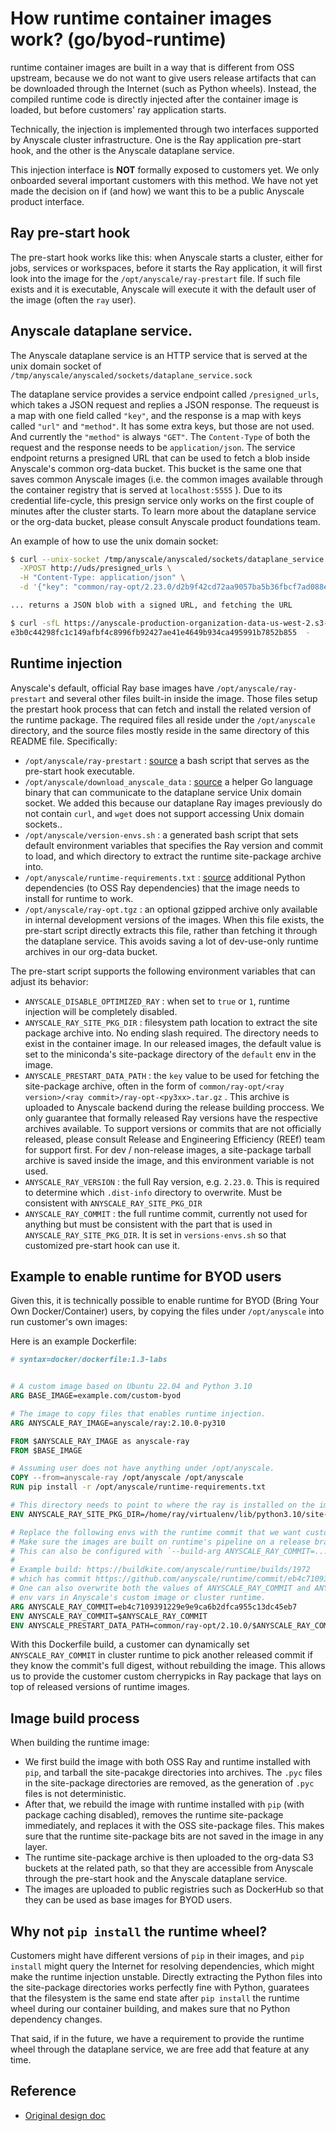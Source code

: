 # How runtime container images work? (go/byod-runtime)

runtime container images are built in a way that is different from OSS upstream,
because we do not want to give users release artifacts that can be downloaded
through the Internet (such as Python wheels). Instead, the compiled runtime code
is directly injected after the container image is loaded, but before customers'
ray application starts.

Technically, the injection is implemented through two interfaces supported
by Anyscale cluster infrastructure. One is the Ray application pre-start hook,
and the other is the Anyscale dataplane service.

This injection interface is **NOT** formally exposed to customers yet. We only
onboarded several important customers with this method. We have not yet made
the decision on if (and how) we want this to be a public Anyscale product
interface.

## Ray pre-start hook

The pre-start hook works like this: when Anyscale starts a cluster, either for
jobs, services or workspaces, before it starts the Ray application, it will
first look into the image for the `/opt/anyscale/ray-prestart` file. If such
file exists and it is executable, Anyscale will execute it with the default
user of the image (often the `ray` user).

## Anyscale dataplane service.

The Anyscale dataplane service is an HTTP service that is served at the unix
domain socket of `/tmp/anyscale/anyscaled/sockets/dataplane_service.sock`

The dataplane service provides a service endpoint called `/presigned_urls`,
which takes a JSON request and replies a JSON response. The requeust is a map
with one field called `"key"`, and the response is a map with keys
called `"url"` and `"method"`. It has some extra keys, but those are not used.
And currently the `"method"` is always `"GET"`. The `Content-Type` of both
the request and the response needs to be `application/json`. The service
endpoint returns a presigned URL that can be used to fetch a blob inside
Anyscale's common org-data bucket. This bucket is the same one that saves
common Anyscale images (i.e. the common images available through the container
registry that is served at `localhost:5555` ). Due to its credential life-cycle,
this presign service only works on the first couple of minutes after the cluster
starts. To learn more about the dataplane service or the org-data bucket,
please consult Anyscale product foundations team.

An example of how to use the unix domain socket:

````bash
$ curl --unix-socket /tmp/anyscale/anyscaled/sockets/dataplane_service.sock \
  -XPOST http://uds/presigned_urls \
  -H "Content-Type: application/json" \
  -d '{"key": "common/ray-opt/2.23.0/d2b9f42cd72aa9057ba5b36fbcf7ad088ef887bd/ray-opt-py310.tar.gz"}'

... returns a JSON blob with a signed URL, and fetching the URL

$ curl -sfL https://anyscale-production-organization-data-us-west-2.s3-accelerate.amazonaws.com/common/... | sha256sum
e3b0c44298fc1c149afbf4c8996fb92427ae41e4649b934ca495991b7852b855  -

````

## Runtime injection

Anyscale's default, official Ray base images have
`/opt/anyscale/ray-prestart` and several other files built-in inside the image.
Those files setup the prestart hook process that can fetch and install the
related version of the runtime package. The required files all reside under the
`/opt/anyscale` directory, and the source files mostly reside in the same
directory of this README file. Specifically:

- `/opt/anyscale/ray-prestart` : [source](./ray-prestart) a bash script that serves as the pre-start
  hook executable.
- `/opt/anyscale/download_anyscale_data` :
  [source](../go/download_anyscale_data/main.go) a helper Go language binary
  that can communicate to the dataplane service Unix domain socket. We added
  this because our dataplane Ray images previously do not contain `curl`, and
  `wget` does not support accessing Unix domain sockets..
- `/opt/anyscale/version-envs.sh` : a generated bash script that sets default
  environment variables that specifies the Ray version and commit to load, and
  which directory to extract the runtime site-package archive into.
- `/opt/anyscale/runtime-requirements.txt` :
  [source](./runtime-requirements.txt) additional Python dependencies
  (to OSS Ray dependencies) that the image needs to install for runtime to work.
- `/opt/anyscale/ray-opt.tgz` : an optional gzipped archive only available in
  internal development versions of the images. When this file exists, the
  pre-start script directly extracts this file, rather than fetching it through
  the dataplane service. This avoids saving a lot of dev-use-only runtime
  archives in our org-data bucket.

The pre-start script supports the following environment variables that can
adjust its behavior:

- `ANYSCALE_DISABLE_OPTIMIZED_RAY` : when set to `true` or `1`, runtime
  injection will be completely disabled.
- `ANYSCALE_RAY_SITE_PKG_DIR` : filesystem path location to extract the site
  package archive into. No ending slash required. The directory needs to exist
  in the container image. In our released images, the default value is set
  to the miniconda's site-package directory of the `default` env in the image.
- `ANYSCALE_PRESTART_DATA_PATH` : the `key` value to be used for fetching
  the site-package archive, often in the form of
  `common/ray-opt/<ray version>/<ray commit>/ray-opt-<py3xx>.tar.gz` . This
  archive is uploaded to Anyscale backend during the release building proccess.
  We only guarantee that formally released Ray versions have the respective
  archives available. To support versions or commits that are not officially
  released, please consult Release and Engineering Efficiency (REEf) team for
  support first. For dev / non-release images, a site-package tarball archive
  is saved inside the image, and this environment variable is not used.
- `ANYSCALE_RAY_VERSION` : the full Ray version, e.g. `2.23.0`. This is required
  to determine which `.dist-info` directory to overwrite. Must be consistent
  with `ANYSCALE_RAY_SITE_PKG_DIR`
- `ANYSCALE_RAY_COMMIT` : the full runtime commit, currently not used for
  anything but must be consistent with the part that
  is used in `ANYSCALE_RAY_SITE_PKG_DIR`. It is set in `versions-envs.sh` so
  that customized pre-start hook can use it.

## Example to enable runtime for BYOD users

Given this, it is technically possible to enable runtime for BYOD
(Bring Your Own Docker/Container) users, by copying the files under
`/opt/anyscale` into run customer's own images:

Here is an example Dockerfile:

````Dockerfile
# syntax=docker/dockerfile:1.3-labs


# A custom image based on Ubuntu 22.04 and Python 3.10
ARG BASE_IMAGE=example.com/custom-byod

# The image to copy files that enables runtime injection.
ARG ANYSCALE_RAY_IMAGE=anyscale/ray:2.10.0-py310

FROM $ANYSCALE_RAY_IMAGE as anyscale-ray
FROM $BASE_IMAGE

# Assuming user does not have anything under /opt/anyscale.
COPY --from=anyscale-ray /opt/anyscale /opt/anyscale
RUN pip install -r /opt/anyscale/runtime-requirements.txt

# This directory needs to point to where the ray is installed on the image.
ENV ANYSCALE_RAY_SITE_PKG_DIR=/home/ray/virtualenv/lib/python3.10/site-packages

# Replace the following envs with the runtime commit that we want customer to use.
# Make sure the images are built on runtime's pipeline on a release branch.
# This can also be configured with `--build-arg ANYSCALE_RAY_COMMIT=...`
#
# Example build: https://buildkite.com/anyscale/runtime/builds/1972
# which has commit https://github.com/anyscale/runtime/commit/eb4c7109391229e9e9ca6b2dfca955c13dc45eb7
# One can also overwrite both the values of ANYSCALE_RAY_COMMIT and ANYSCALE_PRESTART_DATA_PATH
# env vars in Anyscale's custom image or cluster runtime.
ARG ANYSCALE_RAY_COMMIT=eb4c7109391229e9e9ca6b2dfca955c13dc45eb7
ENV ANYSCALE_RAY_COMMIT=$ANYSCALE_RAY_COMMIT
ENV ANYSCALE_PRESTART_DATA_PATH=common/ray-opt/2.10.0/$ANYSCALE_RAY_COMMIT/ray-opt-py310.tar.gz
````

With this Dockerfile build, a customer can dynamically set `ANYSCALE_RAY_COMMIT`
in cluster runtime to pick another released commit if they know the commit's
full digest, without rebuilding the image. This allows us to provide the
customer custom cherrypicks in Ray package that lays on top of released
versions of runtime images.

## Image build process

When building the runtime image:

- We first build the image with both OSS Ray and runtime installed with `pip`,
  and tarball the site-pacakge directories into archives. The `.pyc` files
  in the site-package directories are removed, as the generation of `.pyc` files
  is not deterministic.
- After that, we rebuild the image with runtime installed with `pip`
  (with package caching disabled), removes the runtime site-package immediately,
  and replaces it with the OSS site-package files. This makes sure that the
  runtime site-package bits are not saved in the image in any layer.
- The runtime site-package archive is then uploaded to the org-data S3 buckets
  at the related path, so that they are accessible from Anyscale through
  the pre-start hook and the Anyscale dataplane service.
- The images are uploaded to public registries such as DockerHub so that they
  can be used as base images for BYOD users.

## Why not `pip install` the runtime wheel?

Customers might have different versions of `pip` in their images, and
`pip install` might query the Internet for resolving dependencies, which
might make the runtime injection unstable. Directly extracting the Python files
into the site-package directories works perfectly fine with Python, guaratees
that the filesystem is the same end state after `pip install` the runtime wheel
during our container building, and makes sure that no Python dependency
changes.

That said, if in the future, we have a requirement to provide the runtime wheel
through the dataplane service, we are free add that feature at any time.

## Reference

- [Original design doc][design-doc]


[design-doc]: https://docs.google.com/document/d/1tQTYaxteOUenWq974kRxh61qyhYEh46zmbG0WfVH1l8
